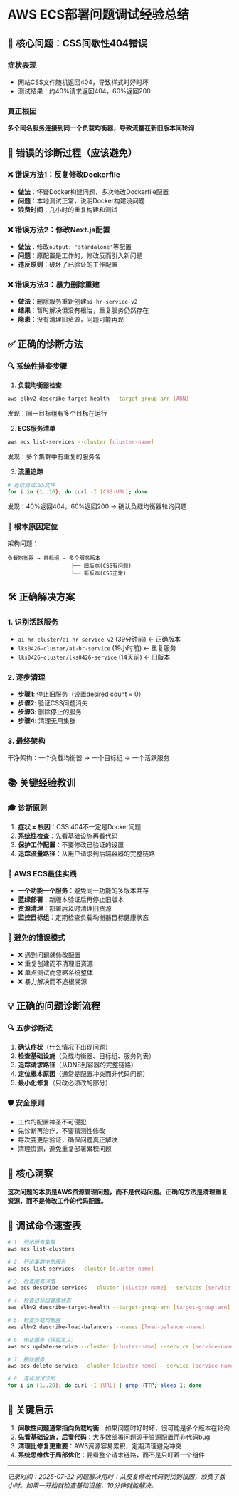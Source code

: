 # AWS ECS部署问题调试经验总结

## 🎯 核心问题：CSS间歇性404错误

### 症状表现
- 网站CSS文件随机返回404，导致样式时好时坏
- 测试结果：约40%请求返回404，60%返回200

### 真正根因
**多个同名服务连接到同一个负载均衡器，导致流量在新旧版本间轮询**

## 🚨 错误的诊断过程（应该避免）

### ❌ 错误方法1：反复修改Dockerfile
- **做法**：怀疑Docker构建问题，多次修改Dockerfile配置
- **问题**：本地测试正常，说明Docker构建没问题
- **浪费时间**：几小时的重复构建和测试

### ❌ 错误方法2：修改Next.js配置
- **做法**：修改`output: 'standalone'`等配置
- **问题**：原配置是工作的，修改反而引入新问题
- **违反原则**：破坏了已验证的工作配置

### ❌ 错误方法3：暴力删除重建
- **做法**：删除服务重新创建`ai-hr-service-v2`
- **结果**：暂时解决但没有根治，重复服务仍然存在
- **隐患**：没有清理旧资源，问题可能再现

## ✅ 正确的诊断方法

### 🔍 系统性排查步骤

1. **负载均衡器检查**
```bash
aws elbv2 describe-target-health --target-group-arn [ARN]
```
发现：同一目标组有多个目标在运行

2. **ECS服务清单**
```bash
aws ecs list-services --cluster [cluster-name]
```
发现：多个集群中有重复的服务名

3. **流量追踪**
```bash
# 连续测试CSS文件
for i in {1..10}; do curl -I [CSS-URL]; done
```
发现：40%返回404，60%返回200 → 确认负载均衡器轮询问题

### 🎯 根本原因定位

架构问题：
```
负载均衡器 → 目标组 → 多个服务版本
                    ├── 旧版本(CSS有问题)
                    └── 新版本(CSS正常)
```

## 🛠️ 正确解决方案

### 1. 识别活跃服务
- `ai-hr-cluster/ai-hr-service-v2` (39分钟前) ← 正确版本
- `lks0426-cluster/ai-hr-service` (19小时前) ← 重复服务
- `lks0426-cluster/lks0426-service` (14天前) ← 旧版本

### 2. 逐步清理
- **步骤1**: 停止旧服务（设置desired count = 0）
- **步骤2**: 验证CSS问题消失
- **步骤3**: 删除停止的服务
- **步骤4**: 清理无用集群

### 3. 最终架构
干净架构：一个负载均衡器 → 一个目标组 → 一个活跃服务

## 📚 关键经验教训

### 🎓 诊断原则
1. **症状 ≠ 根因**：CSS 404不一定是Docker问题
2. **系统性检查**：先看基础设施再看代码
3. **保护工作配置**：不要修改已验证的设置
4. **追踪流量路径**：从用户请求到后端容器的完整链路

### 🔧 AWS ECS最佳实践
- **一个功能一个服务**：避免同一功能的多版本并存
- **蓝绿部署**：新版本验证后再停止旧版本
- **资源清理**：部署后及时清理旧资源
- **监控目标组**：定期检查负载均衡器目标健康状态

### 🚨 避免的错误模式
- ❌ 遇到问题就修改配置
- ❌ 重复创建而不清理旧资源
- ❌ 单点测试而忽略系统整体
- ❌ 暴力解决而不追根溯源

## 💡 正确的问题诊断流程

### 🔍 五步诊断法
1. **确认症状**（什么情况下出现问题）
2. **检查基础设施**（负载均衡器、目标组、服务列表）
3. **追踪请求路径**（从DNS到容器的完整链路）
4. **定位根本原因**（通常是配置冲突而非代码问题）
5. **最小化修复**（只改必须改的部分）

### 🛡️ 安全原则
- 工作的配置神圣不可侵犯
- 先诊断再治疗，不要猜测性修改
- 每次变更后验证，确保问题真正解决
- 清理资源，避免重复部署累积问题

## 🎯 核心洞察

**这次问题的本质是AWS资源管理问题，而不是代码问题。正确的方法是清理重复资源，而不是修改工作的代码配置。**

## 📝 调试命令速查表

```bash
# 1. 列出所有集群
aws ecs list-clusters

# 2. 列出集群中的服务
aws ecs list-services --cluster [cluster-name]

# 3. 检查服务详情
aws ecs describe-services --cluster [cluster-name] --services [service-name]

# 4. 检查目标组健康状态
aws elbv2 describe-target-health --target-group-arn [target-group-arn]

# 5. 检查负载均衡器
aws elbv2 describe-load-balancers --names [load-balancer-name]

# 6. 停止服务（保留定义）
aws ecs update-service --cluster [cluster-name] --service [service-name] --desired-count 0

# 7. 删除服务
aws ecs delete-service --cluster [cluster-name] --service [service-name] --force

# 8. 连续测试诊断
for i in {1..20}; do curl -I [URL] | grep HTTP; sleep 1; done
```

## 🔑 关键启示

1. **间歇性问题通常指向负载均衡**：如果问题时好时坏，很可能是多个版本在轮询
2. **先看基础设施，后看代码**：大多数部署问题源于资源配置而非代码bug
3. **清理比修复更重要**：AWS资源容易累积，定期清理避免冲突
4. **系统思维优于局部优化**：要看整个请求链路，而不是只盯着一个组件

---

*记录时间：2025-07-22*
*问题解决用时：从反复修改代码到找到根因，浪费了数小时。如果一开始就检查基础设施，10分钟就能解决。*